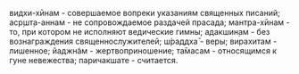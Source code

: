 видхи-хӣнам - совершаемое вопреки указаниям священных писаний; аср̣шт̣а-аннам - не сопровождаемое раздачей прасада; мантра-хӣнам - то, при котором не исполняют ведические гимны; адакшин̣ам - без вознаграждения священнослужителей; ш́раддха̄ - веры; вирахитам - лишенное; йаджн̃ам - жертвоприношение; та̄масам - относящимся к гуне невежества; паричакшате - считается.